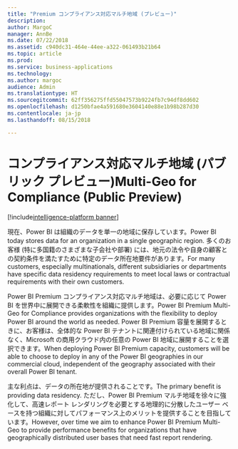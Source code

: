 ```yaml
---
title: "Premium コンプライアンス対応マルチ地域 (プレビュー)"
description: 
author: MargoC
manager: AnnBe
ms.date: 07/22/2018
ms.assetid: c940dc31-464e-44ee-a322-061493b21b64
ms.topic: article
ms.prod: 
ms.service: business-applications
ms.technology: 
ms.author: margoc
audience: Admin
ms.translationtype: HT
ms.sourcegitcommit: 62ff356275ffd55047573b9224fb7c94df8dd602
ms.openlocfilehash: d1250bfae4a591680e3604140e88e1b98b287d30
ms.contentlocale: ja-jp
ms.lasthandoff: 08/15/2018

---
```

# <a name="multi-geo-for-compliance-public-preview"></a><span data-ttu-id="cb187-102">コンプライアンス対応マルチ地域 (パブリック プレビュー)</span><span class="sxs-lookup"><span data-stu-id="cb187-102">Multi-Geo for Compliance (Public Preview)</span></span>

[!include[intelligence-platform banner](../../includes/intelligence-platform.md)]



<span data-ttu-id="cb187-103">現在、Power BI は組織のデータを単一の地域に保存しています。</span><span class="sxs-lookup"><span data-stu-id="cb187-103">Power BI today stores data for an organization in a single geographic region.</span></span> <span data-ttu-id="cb187-104">多くのお客様 (特に多国籍のさまざまな子会社や部署) には、地元の法令や自身の顧客との契約条件を満たすために特定のデータ所在地要件があります。</span><span class="sxs-lookup"><span data-stu-id="cb187-104">For many customers, especially multinationals, different subsidiaries or departments have specific data residency requirements to meet local laws or contractual requirements with their own customers.</span></span>

<span data-ttu-id="cb187-105">Power BI Premium コンプライアンス対応マルチ地域は、必要に応じて Power BI を世界中に展開できる柔軟性を組織に提供します。</span><span class="sxs-lookup"><span data-stu-id="cb187-105">Power BI Premium Multi-Geo for Compliance provides organizations with the flexibility to deploy Power BI around the world as needed.</span></span> <span data-ttu-id="cb187-106">Power BI Premium 容量を展開するときに、お客様は、全体的な Power BI テナントに関連付けられている地域に関係なく、Microsoft の商用クラウド内の任意の Power BI 地域に展開することを選択できます。</span><span class="sxs-lookup"><span data-stu-id="cb187-106">When deploying Power BI Premium capacity, customers will be able to choose to deploy in any of the Power BI geographies in our commercial cloud, independent of the geography associated with their overall Power BI tenant.</span></span>

<span data-ttu-id="cb187-107">主な利点は、データの所在地が提供されることです。</span><span class="sxs-lookup"><span data-stu-id="cb187-107">The primary benefit is providing data residency.</span></span> <span data-ttu-id="cb187-108">ただし、Power BI Premium マルチ地域を徐々に強化して、高速レポート レンダリングを必要とする地理的に分散したユーザー ベースを持つ組織に対してパフォーマンス上のメリットを提供することを目指しています。</span><span class="sxs-lookup"><span data-stu-id="cb187-108">However, over time we aim to enhance Power BI Premium Multi-Geo to provide performance benefits for organizations that have geographically distributed user bases that need fast report rendering.</span></span>


